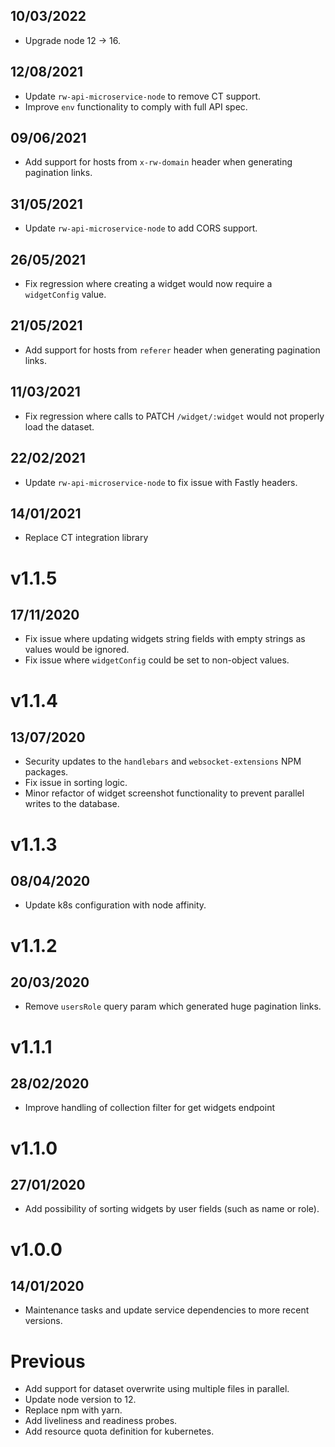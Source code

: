 ## 10/03/2022

- Upgrade node 12 -> 16.

## 12/08/2021

- Update `rw-api-microservice-node` to remove CT support.
- Improve `env` functionality to comply with full API spec. 

## 09/06/2021

- Add support for hosts from `x-rw-domain` header when generating pagination links.

## 31/05/2021

- Update `rw-api-microservice-node` to add CORS support.

## 26/05/2021

- Fix regression where creating a widget would now require a `widgetConfig` value.

## 21/05/2021

- Add support for hosts from `referer` header when generating pagination links.

## 11/03/2021

- Fix regression where calls to PATCH `/widget/:widget` would not properly load the dataset.

## 22/02/2021

- Update `rw-api-microservice-node` to fix issue with Fastly headers.

## 14/01/2021

- Replace CT integration library

# v1.1.5

## 17/11/2020

- Fix issue where updating widgets string fields with empty strings as values would be ignored.  
- Fix issue where `widgetConfig` could be set to non-object values.

# v1.1.4

## 13/07/2020

- Security updates to the `handlebars` and `websocket-extensions` NPM packages.
- Fix issue in sorting logic.
- Minor refactor of widget screenshot functionality to prevent parallel writes to the database.

# v1.1.3

## 08/04/2020

- Update k8s configuration with node affinity.

# v1.1.2

## 20/03/2020

- Remove `usersRole` query param which generated huge pagination links.

# v1.1.1

## 28/02/2020

- Improve handling of collection filter for get widgets endpoint

# v1.1.0

## 27/01/2020

- Add possibility of sorting widgets by user fields (such as name or role).

# v1.0.0

## 14/01/2020

- Maintenance tasks and update service dependencies to more recent versions.

# Previous

- Add support for dataset overwrite using multiple files in parallel.
- Update node version to 12.
- Replace npm with yarn.
- Add liveliness and readiness probes.
- Add resource quota definition for kubernetes.
